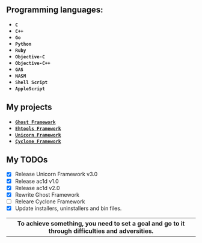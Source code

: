 ## Programming languages:

* **`C`**
* **`C++`**
* **`Go`**
* **`Python`**
* **`Ruby`**
* **`Objective-C`**
* **`Objective-C++`**
* **`GAS`**
* **`NASM`**
* **`Shell Script`**
* **`AppleScript`**

## My projects

* [**`Ghost Framework`**](https://github.com/EntySec/ghost)
* [**`Ehtools Framework`**](https://github.com/entynetproject/ehtools)
* [**`Unicorn Framework`**](https://github.com/EntySec/unicorn)
* [**`Cyclone Framework`**](https://github.com/EntySec/cyclone)

## My TODOs

- [x] Release Unicorn Framework v3.0
- [x] Release ac1d v1.0
- [x] Release ac1d v2.0
- [x] Rewrite Ghost Framework
- [ ] Releare Cyclone Framework
- [x] Update installers, uninstallers and bin files.

<table><tr><th>
To achieve something, you need to set a goal and go to it through difficulties and adversities.
</th></tr></table>
